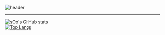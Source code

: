 ![header](https://capsule-render.vercel.app/api?type=wave&color=auto&height=300&section=header&text=sOo%20CodeLog&fontSize=90)


-----------------------------------------------------


![sOo's GitHub stats](https://github-readme-stats.vercel.app/api?username=sOo&show_icons=true&theme=radical)     
[![Top Langs](https://github-readme-stats.vercel.app/api/top-langs/?username=jong920224&layout=compact)](https://github.com/anuraghazra/github-readme-stats)

<!--
**jong920224/jong920224** is a ✨ _special_ ✨ repository because its `README.md` (this file) appears on your GitHub profile.

Here are some ideas to get you started:

- 🔭 I’m currently working on ...
- 🌱 I’m currently learning ...
- 👯 I’m looking to collaborate on ...
- 🤔 I’m looking for help with ...
- 💬 Ask me about ...
- 📫 How to reach me: ...
- 😄 Pronouns: ...
- ⚡ Fun fact: ...
-->
